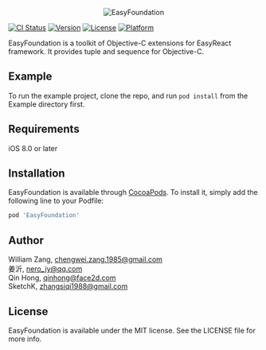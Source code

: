 <p align="center">
<img src="https://raw.githubusercontent.com/meituan/EasyFoundation/master/images/banner.png" alt="EasyFoundation">  
</p>

[![CI Status](https://img.shields.io/travis/EasyFoundation/EasyFoundation.svg?style=flat)](https://travis-ci.org/meituan/EasyFoundation)
[![Version](https://img.shields.io/cocoapods/v/EasyFoundation.svg?style=flat)](https://cocoapods.org/pods/EasyFoundation)
[![License](https://img.shields.io/cocoapods/l/EasyFoundation.svg?style=flat)](https://cocoapods.org/pods/EasyFoundation)
[![Platform](https://img.shields.io/cocoapods/p/EasyFoundation.svg?style=flat)](https://cocoapods.org/pods/EasyFoundation)


EasyFoundation is a toolkit of Objective-C extensions for EasyReact framework. It provides tuple and sequence for Objective-C.

## Example

To run the example project, clone the repo, and run `pod install` from the Example directory first.

## Requirements

iOS 8.0 or later

## Installation

EasyFoundation is available through [CocoaPods](https://cocoapods.org). To install
it, simply add the following line to your Podfile:

```ruby
pod 'EasyFoundation'
```

## Author

William Zang, [chengwei.zang.1985@gmail.com](mailto:chengwei.zang.1985@gmail.com)  
姜沂, [nero_jy@qq.com](mailto:nero_jy@qq.com)  
Qin Hong, [qinhong@face2d.com](mailto:qinhong@face2d.com)  
SketchK, [zhangsiqi1988@gmail.com](mailto:zhangsiqi1988@gmail.com)

## License

EasyFoundation is available under the MIT license. See the LICENSE file for more info.
